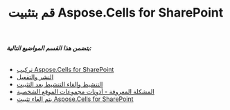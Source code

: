 ﻿---
title: قم بتثبيت Aspose.Cells for SharePoint
type: docs
weight: 50
url: /ar/sharepoint/install-aspose-cells-for-sharepoint/
---
###### **يتضمن هذا القسم المواضيع التالية:**
- [تركيب Aspose.Cells for SharePoint](/cells/ar/sharepoint/installing-aspose-cells-for-sharepoint/)
- [النشر والتفعيل](/cells/ar/sharepoint/deployment-and-activation/)
- [التنشيط وإلغاء التنشيط بعد التثبيت](/cells/ar/sharepoint/activation-and-deactivation-after-installation/)
- [المشكلة المعروفة - أذونات مجموعات الموقع الشخصية](/cells/ar/sharepoint/known-issue-permissions-to-personal-site-collections/)
- [يتم إلغاء تثبيت Aspose.Cells for SharePoint](/cells/ar/sharepoint/uninstalling-aspose-cells-for-sharepoint/)
